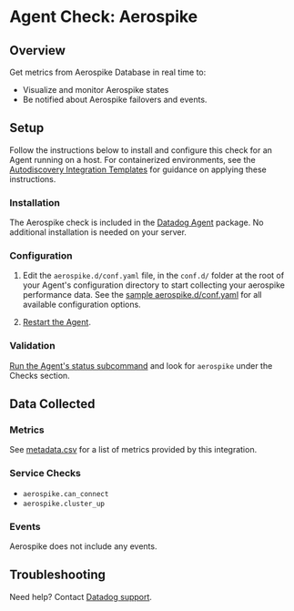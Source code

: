 # Agent Check: Aerospike

## Overview

Get metrics from Aerospike Database in real time to:

* Visualize and monitor Aerospike states
* Be notified about Aerospike failovers and events.

## Setup

Follow the instructions below to install and configure this check for an Agent running on a host. For containerized environments, see the [Autodiscovery Integration Templates][6] for guidance on applying these instructions.

### Installation

The Aerospike check is included in the [Datadog Agent][1] package.
No additional installation is needed on your server.

### Configuration

1. Edit the `aerospike.d/conf.yaml` file, in the `conf.d/` folder at the root of your Agent's configuration directory to start collecting your aerospike performance data. See the [sample aerospike.d/conf.yaml][1] for all available configuration options.

2. [Restart the Agent][2].

### Validation

[Run the Agent's status subcommand][3] and look for `aerospike` under the Checks section.

## Data Collected

### Metrics

See [metadata.csv][4] for a list of metrics provided by this integration.

### Service Checks

- `aerospike.can_connect`
- `aerospike.cluster_up`

### Events

Aerospike does not include any events.

## Troubleshooting

Need help? Contact [Datadog support][5].

[1]: https://github.com/DataDog/integrations-core/blob/master/aerospike/datadog_checks/aerospike/data/conf.yaml.example
[2]: https://docs.datadoghq.com/agent/guide/agent-commands/#start-stop-and-restart-the-agent
[3]: https://docs.datadoghq.com/agent/guide/agent-commands/#agent-status-and-information
[4]: https://github.com/DataDog/integrations-core/blob/master/aerospike/metadata.csv
[5]: https://docs.datadoghq.com/help
[6]: https://docs.datadoghq.com/agent/autodiscovery/integrations
